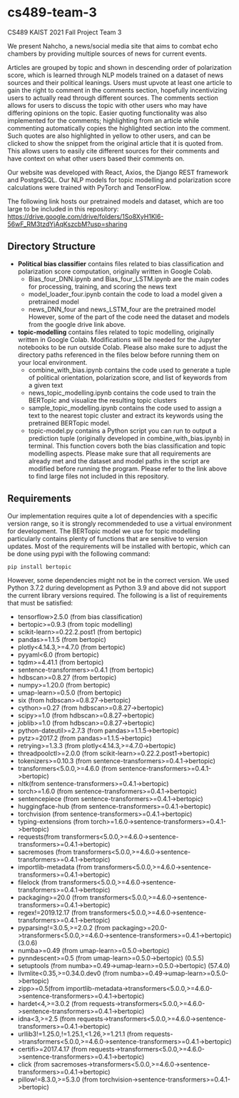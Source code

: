# cs489-team-3
CS489 KAIST 2021 Fall Project Team 3

We present Nahcho, a news/social media site that aims to combat echo chambers by providing multiple sources of news for current events.

Articles are grouped by topic and shown in descending order of polarization score, which is learned through NLP models trained on a dataset of news sources and their political leanings. Users must upvote at least one article to gain the right to comment in the comments section, hopefully incentivizing users to actually read through different sources. The comments section allows for users to discuss the topic with other users who may have differing opinions on the topic. Easier quoting functionality was also implemented for the comments; highlighting from an article while commenting automatically copies the highlighted section into the comment. Such quotes are also highlighted in yellow to other users, and can be clicked to show the snippet from the original article that it is quoted from. This allows users to easily cite different sources for their comments and have context on what other users based their comments on. 

Our website was developed with React, Axios, the Django REST framework and PostgreSQL.
Our NLP models for topic modelling and polarization score calculations were trained with PyTorch and TensorFlow.

The following link hosts our pretrained models and dataset, which are too large to be included in this repository: https://drive.google.com/drive/folders/1So8XyH1Kl6-56wF_RM3tzdYjAqKszcbM?usp=sharing

## Directory Structure
* **Political bias classifier** contains files related to bias classification and polarization score computation, originally written in Google Colab.
   * Bias_four_DNN.ipynb and Bias_four_LSTM.ipynb are the main codes for processing, training, and scoring the news text
   * model_loader_four.ipynb contain the code to load a model given a pretrained model
   * news_DNN_four and news_LSTM_four are the pretrained model
However, some of the part of the code need the dataset and models from the google drive link above.
* **topic-modelling** contains files related to topic modelling, originally written in Google Colab. Modifications will be needed for the Jupyter notebooks to be run outside Colab. Please also make sure to adjust the directory paths referenced in the files below before running them on your local environment.
    * combine_with_bias.ipynb contains the code used to generate a tuple of political orientation, polarization score, and list of keywords from a given text
    * news_topic_modelling.ipynb contains the code used to train the BERTopic and visualize the resulting topic clusters
    * sample_topic_modelling.ipynb contains the code used to assign a text to the nearest topic cluster and extract its keywords using the pretrained BERTopic model.
    * topic-model.py contains a Python script you can run to output a prediction tuple (originally developed in combine_with_bias.ipynb) in terminal. This function covers both the bias classification and topic modelling aspects. Please make sure that all requirements are already met and the dataset and model paths in the script are modified before running the program. Please refer to the link above to find large files not included in this repository.
    
## Requirements
Our implementation requires quite a lot of dependencies with a specific version range, so it is strongly recommendeded to use a virtual environment for development. The BERTopic model we use for topic modelling particularly contains plenty of functions that are sensitive to version updates. Most of the requirements will be installed with bertopic, which can be done using pypi with the following command:

```
pip install bertopic
```

However, some dependencies might not be in the correct version. We used Python 3.7.2 during development as Python 3.9 and above did not support the current library versions required. The following is a list of requirements that must be satisfied:

* tensorflow>2.5.0 (from bias classification)
* bertopic>=0.9.3 (from topic modelling)
* scikit-learn>=0.22.2.post1 (from bertopic)
* pandas>=1.1.5 (from bertopic)
* plotly<4.14.3,>=4.7.0 (from bertopic)
* pyyaml<6.0 (from bertopic)
* tqdm>=4.41.1 (from bertopic)
* sentence-transformers>=0.4.1 (from bertopic)
* hdbscan>=0.8.27 (from bertopic)
* numpy>=1.20.0 (from bertopic)
* umap-learn>=0.5.0 (from bertopic)
* six (from hdbscan>=0.8.27->bertopic)
* cython>=0.27 (from hdbscan>=0.8.27->bertopic)
* scipy>=1.0 (from hdbscan>=0.8.27->bertopic)
* joblib>=1.0 (from hdbscan>=0.8.27->bertopic)
* python-dateutil>=2.7.3 (from pandas>=1.1.5->bertopic)
* pytz>=2017.2 (from pandas>=1.1.5->bertopic)
* retrying>=1.3.3 (from plotly<4.14.3,>=4.7.0->bertopic)
* threadpoolctl>=2.0.0 (from scikit-learn>=0.22.2.post1->bertopic)
* tokenizers>=0.10.3 (from sentence-transformers>=0.4.1->bertopic)
* transformers<5.0.0,>=4.6.0 (from sentence-transformers>=0.4.1->bertopic)
* nltk(from sentence-transformers>=0.4.1->bertopic)
* torch>=1.6.0 (from sentence-transformers>=0.4.1->bertopic)
* sentencepiece (from sentence-transformers>=0.4.1->bertopic)
* huggingface-hub (from sentence-transformers>=0.4.1->bertopic)
* torchvision (from sentence-transformers>=0.4.1->bertopic)
* typing-extensions (from torch>=1.6.0->sentence-transformers>=0.4.1->bertopic)
* requests(from transformers<5.0.0,>=4.6.0->sentence-transformers>=0.4.1->bertopic)
* sacremoses (from transformers<5.0.0,>=4.6.0->sentence-transformers>=0.4.1->bertopic)
* importlib-metadata (from transformers<5.0.0,>=4.6.0->sentence-transformers>=0.4.1->bertopic)
* filelock (from transformers<5.0.0,>=4.6.0->sentence-transformers>=0.4.1->bertopic)
* packaging>=20.0 (from transformers<5.0.0,>=4.6.0->sentence-transformers>=0.4.1->bertopic)
* regex!=2019.12.17 (from transformers<5.0.0,>=4.6.0->sentence-transformers>=0.4.1->bertopic)
* pyparsing!=3.0.5,>=2.0.2 (from packaging>=20.0->transformers<5.0.0,>=4.6.0->sentence-transformers>=0.4.1->bertopic) (3.0.6)
* numba>=0.49 (from umap-learn>=0.5.0->bertopic)
* pynndescent>=0.5 (from umap-learn>=0.5.0->bertopic) (0.5.5)
* setuptools (from numba>=0.49->umap-learn>=0.5.0->bertopic) (57.4.0)
* llvmlite<0.35,>=0.34.0.dev0 (from numba>=0.49->umap-learn>=0.5.0->bertopic)
* zipp>=0.5(from importlib-metadata->transformers<5.0.0,>=4.6.0->sentence-transformers>=0.4.1->bertopic)
* hardet<4,>=3.0.2 (from requests->transformers<5.0.0,>=4.6.0->sentence-transformers>=0.4.1->bertopic)
* idna<3,>=2.5 (from requests->transformers<5.0.0,>=4.6.0->sentence-transformers>=0.4.1->bertopic)
* urllib3!=1.25.0,!=1.25.1,<1.26,>=1.21.1 (from requests->transformers<5.0.0,>=4.6.0->sentence-transformers>=0.4.1->bertopic)
* certifi>=2017.4.17 (from requests->transformers<5.0.0,>=4.6.0->sentence-transformers>=0.4.1->bertopic)
* click (from sacremoses->transformers<5.0.0,>=4.6.0->sentence-transformers>=0.4.1->bertopic)
* pillow!=8.3.0,>=5.3.0 (from torchvision->sentence-transformers>=0.4.1->bertopic)
